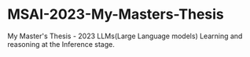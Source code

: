 # MSAI-2023-My-Masters-Thesis
My Master's Thesis - 2023 LLMs(Large Language models) Learning and reasoning at the Inference stage.

